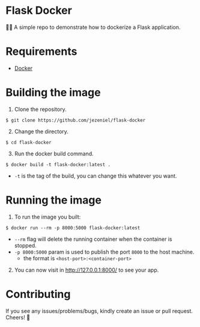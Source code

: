 # Flask Docker
:snake::whale: A simple repo to demonstrate how to dockerize a Flask application.


# Requirements
* [Docker](https://www.docker.com/get-started)


# Building the image

1. Clone the repository.
```
$ git clone https://github.com/jezeniel/flask-docker
```

2. Change the directory.
```
$ cd flask-docker
```

3. Run the docker build command.
```
$ docker build -t flask-docker:latest .
```

* `-t` is the tag of the build, you can change this whatever you want.

# Running the image

1. To run the image you built:
```
$ docker run --rm -p 8000:5000 flask-docker:latest
```

* `--rm` flag will delete the running container when the container is stopped.
* `-p 8000:5000` param is used to publish the port `8000` to the host machine.
  - the format is `<host-port>:<container-port>`

2. You can now visit in http://127.0.0.1:8000/ to see your app.

# Contributing
If you see any issues/problems/bugs, kindly create an issue or pull request. Cheers! :beers:
